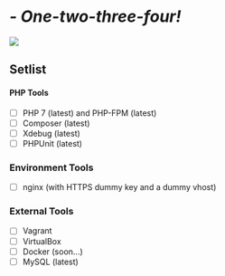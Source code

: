 # _- One-two-three-four!_

![](https://49.media.tumblr.com/c8f9f8821563a583c98a0dc87807300c/tumblr_o0i3p4GEGP1tjydheo1_500.gif)

## Setlist

#### PHP Tools

* [ ] PHP 7 (latest) and PHP-FPM (latest)
* [ ] Composer (latest)
* [ ] Xdebug (latest)
* [ ] PHPUnit (latest)

### Environment Tools

* [ ] nginx (with HTTPS dummy key and a dummy vhost)

### External Tools

* [ ] Vagrant
* [ ] VirtualBox
* [ ] Docker (soon...)
* [ ] MySQL (latest)
